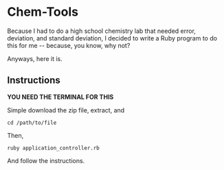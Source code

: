 # Chem-Tools
Because I had to do a high school chemistry lab that needed error, deviation, and standard deviation, I decided to write a Ruby program to do this for me -- because, you know, why not?

Anyways, here it is.

## Instructions
<strong>YOU NEED THE TERMINAL FOR THIS</strong>

Simple download the zip file, extract, and

	cd /path/to/file

Then, 

	ruby application_controller.rb

And follow the instructions.